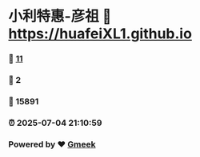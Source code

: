 # 小利特惠-彦祖 :link: https://huafeiXL1.github.io 
### :page_facing_up: [11](https://huafeiXL1.github.io/tag.html) 
### :speech_balloon: 2 
### :hibiscus: 15891 
### :alarm_clock: 2025-07-04 21:10:59 
### Powered by :heart: [Gmeek](https://github.com/Meekdai/Gmeek)
